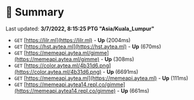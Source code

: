 # 📖 Summary
Last updated: **3/7/2022, 8:15:25 PTG "Asia/Kuala_Lumpur"**

- `GET` [https://lilr.ml](https://lilr.ml) - **Up** (2004ms)
- `GET` [https://hst.aytea.ml](https://hst.aytea.ml) - **Up** (670ms)
- `GET` [https://memeapi.aytea.ml/gimme](https://memeapi.aytea.ml/gimme) - **Up** (308ms)
- `GET` [https://color.aytea.ml/4b31d6.png](https://color.aytea.ml/4b31d6.png) - **Up** (6691ms)
- `GET` [https://memeapi.aytea.ml](https://memeapi.aytea.ml) - **Up** (111ms)
- `GET` [https://memeapi.aytea14.repl.co/gimme](https://memeapi.aytea14.repl.co/gimme) - **Up** (661ms)
